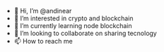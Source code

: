 - 👋 Hi, I’m @andinear
- 👀 I’m interested in crypto and blockchain
- 🌱 I’m currently learning node blockchain
- 💞️ I’m looking to collaborate on sharing tecnology
- 📫 How to reach me 

<!---
andinear/andinear is a ✨ special ✨ repository because its `README.md` (this file) appears on your GitHub profile.
You can click the Preview link to take a look at your changes.
--->
